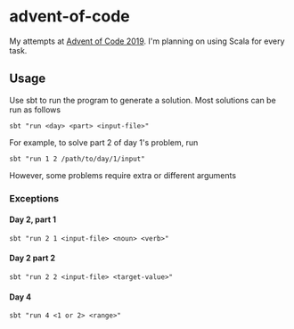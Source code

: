 # advent-of-code

My attempts at [Advent of Code 2019](http://adventofcode.com/2019). I'm planning on using Scala for every task.

## Usage

Use sbt to run the program to generate a solution. Most solutions can be run as follows

    sbt "run <day> <part> <input-file>"

For example, to solve part 2 of day 1's problem, run

    sbt "run 1 2 /path/to/day/1/input"

However, some problems require extra or different arguments

### Exceptions

#### Day 2, part 1

    sbt "run 2 1 <input-file> <noun> <verb>"

#### Day 2 part 2

    sbt "run 2 2 <input-file> <target-value>"

#### Day 4

    sbt "run 4 <1 or 2> <range>"
